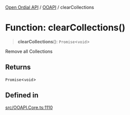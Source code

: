 [Open Ordial API](../../README.md) / [OOAPI](../README.md) / clearCollections

# Function: clearCollections()

> **clearCollections**(): `Promise`\<`void`\>

Remove all Collections

## Returns

`Promise`\<`void`\>

## Defined in

[src/OOAPI.Core.ts:1110](https://github.com/open-ordinal/open-ordinal-api/blob/88ef2e4467b13c07bb5a3ef3483343248c1aa38d/src/OOAPI.Core.ts#L1110)
